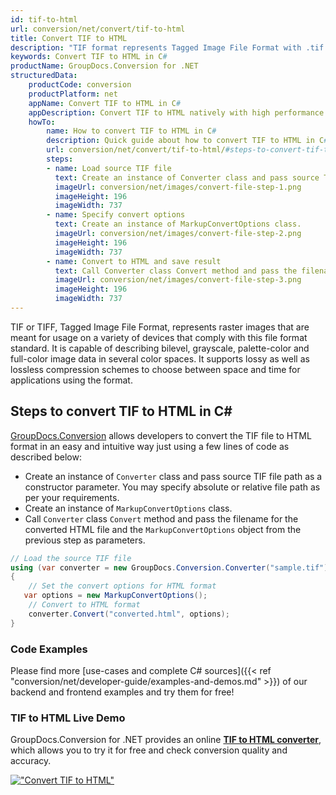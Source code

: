 ```yaml
---
id: tif-to-html
url: conversion/net/convert/tif-to-html
title: Convert TIF to HTML
description: "TIF format represents Tagged Image File Format with .tif extension. Learn how to convert TIF to HTML file programmatically in C# language using GroupDocs.Conversion for .NET library."
keywords: Convert TIF to HTML in C#
productName: GroupDocs.Conversion for .NET
structuredData:
    productCode: conversion
    productPlatform: net
    appName: Convert TIF to HTML in C#
    appDescription: Convert TIF to HTML natively with high performance using C# language and server side GroupDocs.Conversion for .NET APIs, without the use of any software like Microsoft or Open Office.
    howTo:
        name: How to convert TIF to HTML in C# 
        description: Quick guide about how to convert TIF to HTML in C# with high performance and accuracy.
        url: conversion/net/convert/tif-to-html/#steps-to-convert-tif-to-html-in-c
        steps:
        - name: Load source TIF file 
          text: Create an instance of Converter class and pass source TIF file path as a constructor parameter. You may specify absolute or relative file path as per your requirements. 
          imageUrl: conversion/net/images/convert-file-step-1.png
          imageHeight: 196
          imageWidth: 737
        - name: Specify convert options 
          text: Create an instance of MarkupConvertOptions class.
          imageUrl: conversion/net/images/convert-file-step-2.png
          imageHeight: 196
          imageWidth: 737
        - name: Convert to HTML and save result 
          text: Call Converter class Convert method and pass the filename for the converted HTML file and the MarkupConvertOptions object from the previous step as parameters.
          imageUrl: conversion/net/images/convert-file-step-3.png
          imageHeight: 196
          imageWidth: 737
---
```


TIF or TIFF, Tagged Image File Format, represents raster images that are meant for usage on a variety of devices that comply with this file format standard. It is capable of describing bilevel, grayscale, palette-color and full-color image data in several color spaces. It supports lossy as well as lossless compression schemes to choose between space and time for applications using the format.

## Steps to convert TIF to HTML in C#

[GroupDocs.Conversion](https://products.groupdocs.com/conversion/net) allows developers to convert the TIF file to HTML format in an easy and intuitive way just using a few lines of code as described below:

* Create an instance of `Converter` class and pass source TIF file path as a constructor parameter. You may specify absolute or relative file path as per your requirements. 
* Create an instance of `MarkupConvertOptions` class.
* Call `Converter` class `Convert` method and pass the filename for the converted HTML file and the `MarkupConvertOptions` object from the previous step as parameters.

```csharp
// Load the source TIF file
using (var converter = new GroupDocs.Conversion.Converter("sample.tif"))
{
    // Set the convert options for HTML format
   var options = new MarkupConvertOptions();
    // Convert to HTML format
    converter.Convert("converted.html", options);
}
```

### Code Examples

Please find more [use-cases and complete C# sources]({{< ref "conversion/net/developer-guide/examples-and-demos.md" >}}) of our backend and frontend examples and try them for free!

### TIF to HTML Live Demo

GroupDocs.Conversion for .NET provides an online [**TIF to HTML converter**](https://products.groupdocs.app/conversion/tif-to-html), which allows you to try it for free and check conversion quality and accuracy.

[!["Convert TIF to HTML"](conversion/net/images/convert-to-html/convert-tif-to-html.png)](https://products.groupdocs.app/conversion/tif-to-html)